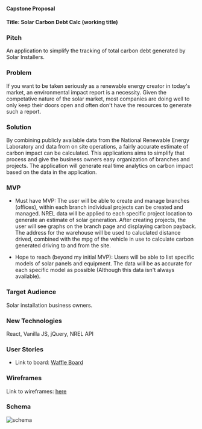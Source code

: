 #### Capstone Proposal

#### Title: Solar Carbon Debt Calc (working title)

### Pitch

An application to simplify the tracking of total carbon debt generated by Solar Installers.

### Problem

If you want to be taken seriously as a renewable energy creator in today's market, an environmental impact report is a necessity. Given the competative nature of the solar market, most companies are doing well to only keep their doors open and often don't have the resources to generate such a report.

### Solution

By combining publicly available data from the National Renewable Energy Laboratory and data from on site operations, a fairly accurate estimate of carbon impact can be calculated.  This applications aims to simplify that process and give the business owners easy organization of branches and projects.  The application will generate real time analytics on carbon impact based on the data in the application.

### MVP

* Must have MVP: The user will be able to create and manage branches (offices), within each branch individual projects can be created and managed.  NREL data will be applied to each specific project location to generate an estimate of solar generation.  After creating projects, the user will see graphs on the branch page and displaying carbon payback. The address for the warehouse will be used to caluclated distance drived, combined with the mpg of the vehicle in use to calculate carbon generated driving to and from the site.

* Hope to reach (beyond my initial MVP): Users will be able to list specific models of solar panels and equipment.  The data will be as accurate for each specific model as possible (Although this data isn't always available).


### Target Audience

Solar installation business owners.

### New Technologies

React, Vanilla JS, jQuery, NREL API

### User Stories

* Link to board: [Waffle Board](https://waffle.io/abarnes26/solar_tracker)

### Wireframes

Link to wireframes: [here](https://wireframe.cc/pro/pp/52ce4f254155760)

### Schema

![schema](https://imgur.com/a/ju3js)
